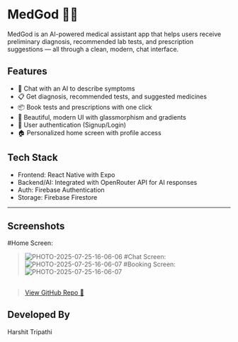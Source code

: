 # MedGod 🧠💊

MedGod is an AI-powered medical assistant app that helps users receive preliminary diagnosis, recommended lab tests, and prescription suggestions — all through a clean, modern, chat interface.

## Features

- 🤖 Chat with an AI to describe symptoms
- 📋 Get diagnosis, recommended tests, and suggested medicines
- 📦 Book tests and prescriptions with one click
- 🎨 Beautiful, modern UI with glassmorphism and gradients
- 🔐 User authentication (Signup/Login)
- 🏠 Personalized home screen with profile access

## Tech Stack

- Frontend: React Native with Expo
- Backend/AI: Integrated with OpenRouter API for AI responses
- Auth: Firebase Authentication
- Storage: Firebase Firestore

---

## Screenshots

#Home Screen:
> ![PHOTO-2025-07-25-16-06-06](https://github.com/user-attachments/assets/7b490a6c-8bcd-4b5a-811e-9d55a2b860c6)
#Chat Screen:
![PHOTO-2025-07-25-16-06-07](https://github.com/user-attachments/assets/d4d3a2c8-32f7-44fc-8c51-e664dcc02771)
#Booking Screen:
![PHOTO-2025-07-25-16-06-07](https://github.com/user-attachments/assets/fe2891d0-00bc-47cd-8a38-086a19472d54)

##
> [View GitHub Repo 🔗](https://github.com/tex-13/MedGod)

## Developed By

Harshit Tripathi
